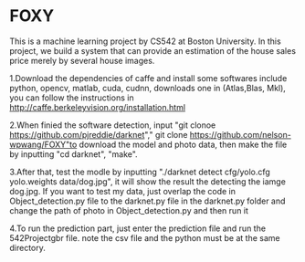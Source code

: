 # FOXY

This is a machine learning project by CS542 at Boston University. In this project, we build a system that can provide an estimation of the house sales price merely by several house images. 

1.Download the dependencies of caffe and install some softwares include python, opencv, matlab, cuda, cudnn, downloads one in (Atlas,Blas, Mkl), you can follow the instructions in http://caffe.berkeleyvision.org/installation.html 


2.When finied the software detection, input "git clonoe https://github.com/pjreddie/darknet"," git clone https://github.com/nelson-wpwang/FOXY"to download the model and photo data, then make the file by inputting "cd darknet", "make". 

3.After that, test the modle by inputting "./darknet detect cfg/yolo.cfg yolo.weights data/dog.jpg", it will show the result the detecting the iamge dog.jpg. If you want to test my data, just overlap the code in Object_detection.py file to the darknet.py file in the darknet.py folder and change the path of photo in Object_detection.py and then run it

4.To run the prediction part, just enter the prediction file and run the 542Projectgbr file. note the csv file and the python must be at the same directory.




